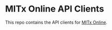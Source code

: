 # MITx Online API Clients

This repo contains the API clients for [MITx Online](https://github.com/mitodl/mitxonline).
